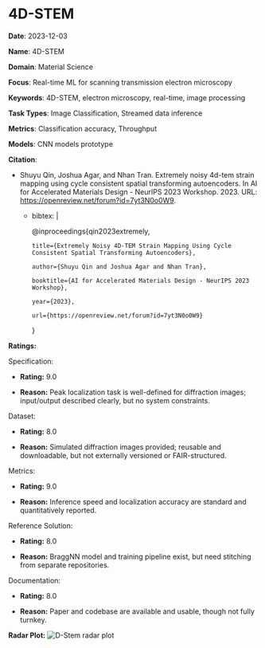 # 4D-STEM


**Date**: 2023-12-03


**Name**: 4D-STEM


**Domain**: Material Science


**Focus**: Real-time ML for scanning transmission electron microscopy


**Keywords**: 4D-STEM, electron microscopy, real-time, image processing


**Task Types**: Image Classification, Streamed data inference


**Metrics**: Classification accuracy, Throughput


**Models**: CNN models  prototype 


**Citation**:


- Shuyu Qin, Joshua Agar, and Nhan Tran. Extremely noisy 4d-tem strain mapping using cycle consistent spatial transforming autoencoders. In AI for Accelerated Materials Design - NeurIPS 2023 Workshop. 2023. URL: https://openreview.net/forum?id=7yt3N0o0W9.

  - bibtex: |

      @inproceedings{qin2023extremely,

        title={Extremely Noisy 4D-TEM Strain Mapping Using Cycle Consistent Spatial Transforming Autoencoders},

        author={Shuyu Qin and Joshua Agar and Nhan Tran},

        booktitle={AI for Accelerated Materials Design - NeurIPS 2023 Workshop},

        year={2023},

        url={https://openreview.net/forum?id=7yt3N0o0W9}

      }



**Ratings:**


Specification:


  - **Rating:** 9.0


  - **Reason:** Peak localization task is well-defined for diffraction images; input/output described clearly, but no system constraints. 


Dataset:


  - **Rating:** 8.0


  - **Reason:** Simulated diffraction images provided; reusable and downloadable, but not externally versioned or FAIR-structured. 


Metrics:


  - **Rating:** 9.0


  - **Reason:** Inference speed and localization accuracy are standard and quantitatively reported. 


Reference Solution:


  - **Rating:** 8.0


  - **Reason:** BraggNN model and training pipeline exist, but need stitching from separate repositories. 


Documentation:


  - **Rating:** 8.0


  - **Reason:** Paper and codebase are available and usable, though not fully turnkey. 


**Radar Plot:**
 ![D-Stem radar plot](../../tex/images/d-stem_radar.png)